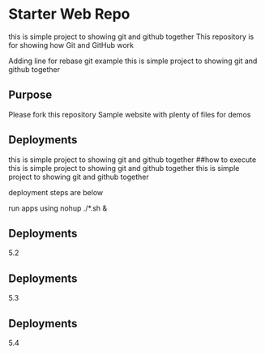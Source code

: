 
# Starter Web Repo
this is simple project to showing git and github together 
This repository is for showing how Git and GitHub work

Adding line for rebase git example
this is simple project to showing git and github together 
## Purpose
Please fork this repository
Sample website with plenty of files for demos

## Deployments 
this is simple project to showing git and github together 
##how to execute
this is simple project to showing git and github together 
this is simple project to showing git and github together 


deployment steps are below

run apps using nohup ./*.sh &
## Deployments 
5.2
## Deployments 
5.3
## Deployments 
5.4
